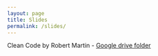 ```yaml
---
layout: page
title: Slides
permalink: /slides/
---
```



Clean Code by Robert Martin - [Google drive folder](https://drive.google.com/drive/u/0/folders/1F8mNLHR4t75s5CayrWriUdSt7GSXMdAp) 

